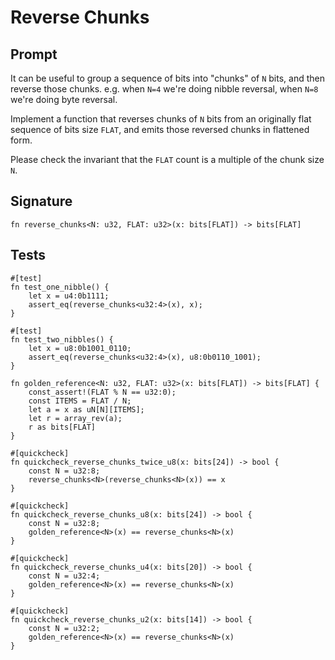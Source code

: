 # Reverse Chunks

## Prompt

It can be useful to group a sequence of bits into "chunks" of `N` bits, and
then reverse those chunks. e.g. when `N=4` we're doing nibble reversal, when
`N=8` we're doing byte reversal.

Implement a function that reverses chunks of `N` bits from an originally flat
sequence of bits size `FLAT`, and emits those reversed chunks in flattened
form.

Please check the invariant that the `FLAT` count is a multiple of the chunk
size `N`.

## Signature

```dslx-snippet
fn reverse_chunks<N: u32, FLAT: u32>(x: bits[FLAT]) -> bits[FLAT]
```

## Tests

```dslx-snippet
#[test]
fn test_one_nibble() {
    let x = u4:0b1111;
    assert_eq(reverse_chunks<u32:4>(x), x);
}

#[test]
fn test_two_nibbles() {
    let x = u8:0b1001_0110;
    assert_eq(reverse_chunks<u32:4>(x), u8:0b0110_1001);
}

fn golden_reference<N: u32, FLAT: u32>(x: bits[FLAT]) -> bits[FLAT] {
    const_assert!(FLAT % N == u32:0);
    const ITEMS = FLAT / N;
    let a = x as uN[N][ITEMS];
    let r = array_rev(a);
    r as bits[FLAT]
}

#[quickcheck]
fn quickcheck_reverse_chunks_twice_u8(x: bits[24]) -> bool {
    const N = u32:8;
    reverse_chunks<N>(reverse_chunks<N>(x)) == x
}

#[quickcheck]
fn quickcheck_reverse_chunks_u8(x: bits[24]) -> bool {
    const N = u32:8;
    golden_reference<N>(x) == reverse_chunks<N>(x)
}

#[quickcheck]
fn quickcheck_reverse_chunks_u4(x: bits[20]) -> bool {
    const N = u32:4;
    golden_reference<N>(x) == reverse_chunks<N>(x)
}

#[quickcheck]
fn quickcheck_reverse_chunks_u2(x: bits[14]) -> bool {
    const N = u32:2;
    golden_reference<N>(x) == reverse_chunks<N>(x)
}
```
